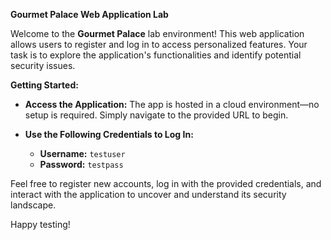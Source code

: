**Gourmet Palace Web Application Lab**

Welcome to the **Gourmet Palace** lab environment! This web application allows users to register and log in to access personalized features. Your task is to explore the application's functionalities and identify potential security issues.

**Getting Started:**

- **Access the Application:** The app is hosted in a cloud environment—no setup is required. Simply navigate to the provided URL to begin.
  
- **Use the Following Credentials to Log In:**
  - **Username:** `testuser`
  - **Password:** `testpass`

Feel free to register new accounts, log in with the provided credentials, and interact with the application to uncover and understand its security landscape.

Happy testing!